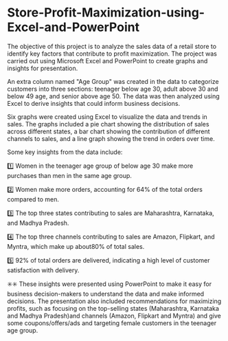 # Store-Profit-Maximization-using-Excel-and-PowerPoint


The objective of this project is to analyze the sales data of a retail store to identify key factors that contribute to profit maximization. The project was carried out using Microsoft Excel and PowerPoint to create graphs and insights for presentation.

An extra column named "Age Group" was created in the data to categorize customers into three sections: teenager below age 30, adult above 30 and below 49 age, and senior above age 50. The data was then analyzed using Excel to derive insights that could inform business decisions.

Six graphs were created using Excel to visualize the data and trends in sales. The graphs included a pie chart showing the distribution of sales across different states, a bar chart showing the contribution of different channels to sales, and a line graph showing the trend in orders over time.

Some key insights from the data include:

1️⃣ Women in the teenager age group of below age 30 make more purchases than men in the same age group.

2️⃣ Women make more orders, accounting for 64% of the total orders compared to men.

3️⃣ The top three states contributing to sales are Maharashtra, Karnataka, and Madhya Pradesh.

4️⃣ The top three channels contributing to sales are Amazon, Flipkart, and Myntra, which make up about80% of total sales.

5️⃣ 92% of total orders are delivered, indicating a high level of customer satisfaction with delivery.

✳️✳️ These insights were presented using PowerPoint to make it easy for business decision-makers to understand the data and make informed decisions. The presentation also included recommendations for maximizing profits, such as focusing on the top-selling states (Maharashtra, Karnataka and Madhya Pradesh)and channels (Amazon, Flipkart and Myntra) and give some coupons/offers/ads and targeting female customers in the teenager age group.
